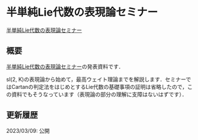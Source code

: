 # 半単純Lie代数の表現論セミナー

[半単純Lie代数の表現論セミナー](files/lie-algebra-seminar-20230309.pdf)

## 概要

[半単純Lie代数の表現論セミナー](../seminar/lie-algebra.md)の発表資料です．

sl(2, K)の表現論から始めて，最高ウェイト理論までを解説します．セミナーではCartanの判定法をはじめとするLie代数の基礎事項の証明は省略したので，この資料でもそうなっています（表現論の部分の理解に支障はないはずです）．

## 更新履歴

2023/03/09: 公開
